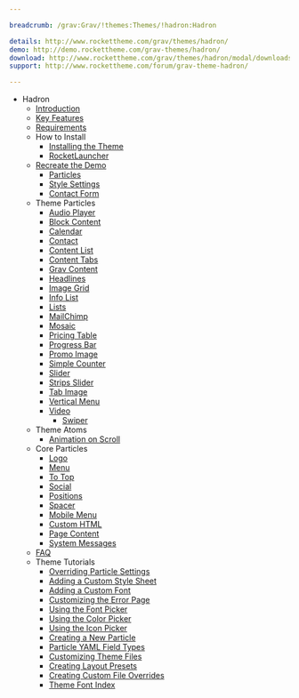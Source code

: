```yaml
---

breadcrumb: /grav:Grav/!themes:Themes/!hadron:Hadron

details: http://www.rockettheme.com/grav/themes/hadron/
demo: http://demo.rockettheme.com/grav-themes/hadron/
download: http://www.rockettheme.com/grav/themes/hadron/modal/downloads
support: http://www.rockettheme.com/forum/grav-theme-hadron/

---
```


* Hadron
    * [Introduction](INDEX.md)
    * [Key Features](INDEX.md#key-features)
    * [Requirements](INDEX.md#requirements)
    * How to Install
      * [Installing the Theme](http://docs.gantry.org/gantry5/basics/installation#installing-a-gantry-theme)
      * [RocketLauncher](../../start/rocketlauncher.md)
    * [Recreate the Demo](demo.md)
      * [Particles](demo.md#particles)
      * [Style Settings](demo_settings.md)
      * [Contact Form](../../start/contact.md)
    * Theme Particles
      * [Audio Player](particle_audio.md)
      * [Block Content](particle_block.md)
      * [Calendar](particle_calendar.md)
      * [Contact](particle_contact.md)
      * [Content List](particle_contentlist.md)
      * [Content Tabs](particle_contenttabs.md)
      * [Grav Content](particle_grav.md)      
      * [Headlines](particle_headlines.md)
      * [Image Grid](particle_image.md)
      * [Info List](particle_info.md)
      * [Lists](particle_lists.md)
      * [MailChimp](particle_mailchimp.md)
      * [Mosaic](particle_mosaic.md)
      * [Pricing Table](particle_pricing.md)
      * [Progress Bar](particle_progressbar.md)
      * [Promo Image](particle_promoimage.md)
      * [Simple Counter](particle_simplecounter.md)
      * [Slider](particle_slider.md)
      * [Strips Slider](particle_stripsslider.md)      
      * [Tab Image](particle_tabimage.md)
      * [Vertical Menu](particle_verticalmenu.md)
      * [Video](particle_video.md)
        + [Swiper](particle_swiper.md)
    * Theme Atoms
      * [Animation on Scroll](atom_aos.md)
    * Core Particles
      * [Logo](http://docs.gantry.org/gantry5/particles/logo)
      * [Menu](http://docs.gantry.org/gantry5/particles/menu-control)
      * [To Top](http://docs.gantry.org/gantry5/particles/to-top)
      * [Social](http://docs.gantry.org/gantry5/particles/social)
      * [Positions](http://docs.gantry.org/gantry5/particles/position)
      * [Spacer](http://docs.gantry.org/gantry5/particles/spacer)
      * [Mobile Menu](http://docs.gantry.org/gantry5/particles/mobile-menu)
      * [Custom HTML](http://docs.gantry.org/gantry5/particles/custom-html)
      * [Page Content](http://docs.gantry.org/gantry5/particles/page-content)
      * [System Messages](http://docs.gantry.org/gantry5/particles/system-messages)
    * [FAQ](faq.md)
    * Theme Tutorials
      * [Overriding Particle Settings](http://docs.gantry.org/gantry5/tutorials/overriding-particle-settings)
      * [Adding a Custom Style Sheet](http://docs.gantry.org/gantry5/tutorials/adding-a-custom-style-sheet)
      * [Adding a Custom Font](http://docs.gantry.org/gantry5/tutorials/fonts)
      * [Customizing the Error Page](http://docs.gantry.org/gantry5/tutorials/customize-the-error-page)
      * [Using the Font Picker](http://docs.gantry.org/gantry5/tutorials/using-the-font-picker)
      * [Using the Color Picker](http://docs.gantry.org/gantry5/tutorials/using-the-color-picker)
      * [Using the Icon Picker](http://docs.gantry.org/gantry5/tutorials/using-the-icon-picker)
      * [Creating a New Particle](http://docs.gantry.org/gantry5/advanced/creating-a-new-particle)
      * [Particle YAML Field Types](http://docs.gantry.org/gantry5/advanced/particle-yaml-field-types)
      * [Customizing Theme Files](http://docs.gantry.org/gantry5/advanced/customizing-theme-files)
      * [Creating Layout Presets](http://docs.gantry.org/gantry5/advanced/creating-layout-presets)
      * [Creating Custom File Overrides](http://docs.gantry.org/gantry5/advanced/file-overrides)
      * [Theme Font Index](../../../technical_tips/general/font_index.md)
